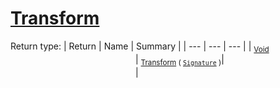 # [Transform](./Resize-100663716.md)


Return type:
| Return | Name | Summary | 
| --- | --- | --- | 
| <sub>[Void](https://docs.microsoft.com/en-us/dotnet/api/System.Void)</sub><img width=200/>| <sub>[Transform](./Resize-100663716.md) ( [`Signature`](./../../Signature.md) )</sub>| <sub></sub><img width=200/>| <br>


